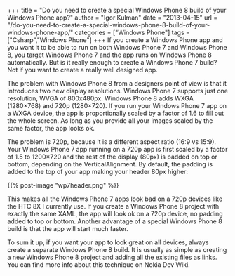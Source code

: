 +++
title = "Do you need to create a special Windows Phone 8 build of your Windows Phone app?"
author = "Igor Kulman"
date = "2013-04-15"
url = "/do-you-need-to-create-a-special-windows-phone-8-build-of-your-windows-phone-app/"
categories = ["Windows Phone"]
tags = ["Csharp","Windows Phone"]
+++
If you create a Windows Phone app and you want it to be able to run on both Windows Phone 7 and Windows Phone 8, you target Windows Phone 7 and the app runs on Windows Phone 8 automatically. But is it really enough to create a Windows Phone 7 buíld? Not if you want to create a really well designed app.

The problem with Windows Phone 8 from a designers point of view is that it introduces two new display resolutions. Windows Phone 7 supports just one resolution, WVGA of 800x480px. Windows Phone 8 adds WXGA (1280&#215;768) and 720p (1280&#215;720). If you run your Windows Phone 7 app on a WXGA device, the app is proportionally scaled by a factor of 1.6 to fill out the whole screen. As long as you provide all your images scaled by the same factor, the app looks ok.

The problem is 720p, because it is a different aspect ratio (16:9 vs 15:9). Your Windows Phone 7 app running on a 720p app is first scaled by a factor of 1.5 to 1200&#215;720 and the rest of the display (80px) is padded on top or bottom, depending on the VerticalAlignment. By default, the padding is added to the top of your app making your header 80px higher:

{{% post-image "wp7header.png" %}}

<!--more-->

This makes all the Windows Phone 7 apps look bad on a 720p devices like the HTC 8X I currently use. If you create a Windows Phone 8 project with exactly the same XAML, the app will look ok on a 720p device, no padding added to top or bottom. Another advantage of a special Windows Phone 8 build is that the app will start much faster.

To sum it up, if you want your app to look great on all devices, always create a separate Windows Phone 8 build. It is usually as simple as creating a new Windows Phone 8 project and adding all the existing files as links. You can find more info about this technique on Nokia Dev Wiki.


